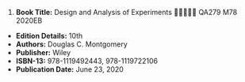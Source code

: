 1. **Book Title:** Design and Analysis of Experiments 🚨🚨🚨🚨🚨 QA279 M78 2020EB
- **Edition Details:** 10th
- **Authors:** Douglas C. Montgomery
- **Publisher:** Wiley
- **ISBN-13:** 978-1119492443, 978-1119722106
- **Publication Date:** June 23, 2020
